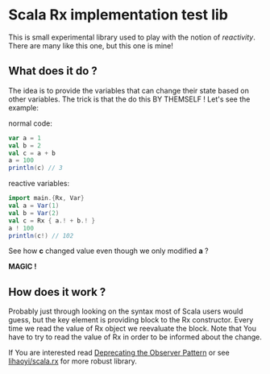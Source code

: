 Scala Rx implementation test lib
================================

This is small experimental library used to play with the notion of *reactivity*. There are many like this one, but this one is mine!

## What does it do ?

The idea is to provide the variables that can change their state based on other variables. The trick is that the do this BY THEMSELF ! Let's see the example:

normal code:
```scala
var a = 1
val b = 2
val c = a + b
a = 100
println(c) // 3
```

reactive variables:
```scala
import main.{Rx, Var}
val a = Var(1)
val b = Var(2)
val c = Rx { a.! + b.! }
a ! 100
println(c!) // 102
```

See how **c** changed value even though we only modified **a** ?

**MAGIC !**


## How does it work ?

Probably just through looking on the syntax most of Scala users would guess, but the key element is providing block to the Rx constructor. Every time we read the value of Rx object we reevaluate the block. Note that You have to try to read the value of Rx in order to be informed about the change.


If You are interested read [Deprecating the Observer Pattern][odersky] or see [lihaoyi/scala.rx][lihaoyi.scala.rx] for more robust library.


[odersky]:http://infoscience.epfl.ch/record/148043/files/DeprecatingObserversTR2010.pdf
[lihaoyi.scala.rx]:https://github.com/lihaoyi/scala.rx
